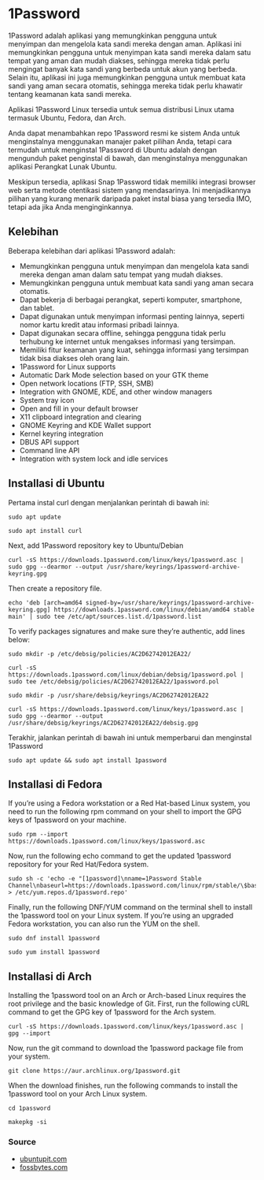 # 1Password

1Password adalah aplikasi yang memungkinkan pengguna untuk menyimpan dan mengelola kata sandi mereka dengan aman. Aplikasi ini memungkinkan pengguna untuk menyimpan kata sandi mereka dalam satu tempat yang aman dan mudah diakses, sehingga mereka tidak perlu mengingat banyak kata sandi yang berbeda untuk akun yang berbeda. Selain itu, aplikasi ini juga memungkinkan pengguna untuk membuat kata sandi yang aman secara otomatis, sehingga mereka tidak perlu khawatir tentang keamanan kata sandi mereka.

Aplikasi 1Password Linux tersedia untuk semua distribusi Linux utama termasuk Ubuntu, Fedora, dan Arch.

Anda dapat menambahkan repo 1Password resmi ke sistem Anda untuk menginstalnya menggunakan manajer paket pilihan Anda, tetapi cara termudah untuk menginstal 1Password di Ubuntu adalah dengan mengunduh paket penginstal di bawah, dan menginstalnya menggunakan aplikasi Perangkat Lunak Ubuntu.

Meskipun tersedia, aplikasi Snap 1Password tidak memiliki integrasi browser web serta metode otentikasi sistem yang mendasarinya. Ini menjadikannya pilihan yang kurang menarik daripada paket instal biasa yang tersedia IMO, tetapi ada jika Anda menginginkannya.

## Kelebihan
Beberapa kelebihan dari aplikasi 1Password adalah:

* Memungkinkan pengguna untuk menyimpan dan mengelola kata sandi mereka dengan aman dalam satu tempat yang mudah diakses.
* Memungkinkan pengguna untuk membuat kata sandi yang aman secara otomatis.
* Dapat bekerja di berbagai perangkat, seperti komputer, smartphone, dan tablet.
* Dapat digunakan untuk menyimpan informasi penting lainnya, seperti nomor kartu kredit atau informasi pribadi lainnya.
* Dapat digunakan secara offline, sehingga pengguna tidak perlu terhubung ke internet untuk mengakses informasi yang tersimpan.
* Memiliki fitur keamanan yang kuat, sehingga informasi yang tersimpan tidak bisa diakses oleh orang lain.
* 1Password for Linux supports
* Automatic Dark Mode selection based on your GTK theme
* Open network locations (FTP, SSH, SMB)
* Integration with GNOME, KDE, and other window managers
* System tray icon
* Open and fill in your default browser
* X11 clipboard integration and clearing
* GNOME Keyring and KDE Wallet support
* Kernel keyring integration
* DBUS API support
* Command line API
* Integration with system lock and idle services

## Installasi di Ubuntu

Pertama instal curl dengan menjalankan perintah di bawah ini:

```
sudo apt update
```

```
sudo apt install curl
```

Next, add 1Password repository key to Ubuntu/Debian

```
curl -sS https://downloads.1password.com/linux/keys/1password.asc | sudo gpg --dearmor --output /usr/share/keyrings/1password-archive-keyring.gpg
```

Then create a repository file.

```
echo 'deb [arch=amd64 signed-by=/usr/share/keyrings/1password-archive-keyring.gpg] https://downloads.1password.com/linux/debian/amd64 stable main' | sudo tee /etc/apt/sources.list.d/1password.list
```

To verify packages signatures and make sure they’re authentic, add lines below:

```
sudo mkdir -p /etc/debsig/policies/AC2D62742012EA22/
```

```
curl -sS https://downloads.1password.com/linux/debian/debsig/1password.pol | sudo tee /etc/debsig/policies/AC2D62742012EA22/1password.pol
```

```
sudo mkdir -p /usr/share/debsig/keyrings/AC2D62742012EA22
```

```
curl -sS https://downloads.1password.com/linux/keys/1password.asc | sudo gpg --dearmor --output /usr/share/debsig/keyrings/AC2D62742012EA22/debsig.gpg
```

Terakhir, jalankan perintah di bawah ini untuk memperbarui dan menginstal 1Password

```
sudo apt update && sudo apt install 1password
```

## Installasi di Fedora

If you’re using a Fedora workstation or a Red Hat-based Linux system, you need to run the following rpm command on your shell to import the GPG keys of 1password on your machine.

```
sudo rpm --import https://downloads.1password.com/linux/keys/1password.asc
```

Now, run the following echo command to get the updated 1password repository for your Red Hat/Fedora system.

```
sudo sh -c 'echo -e "[1password]\nname=1Password Stable Channel\nbaseurl=https://downloads.1password.com/linux/rpm/stable/\$basearch\nenabled=1\ngpgcheck=1\nrepo_gpgcheck=1\ngpgkey=\"https://downloads.1password.com/linux/keys/1password.asc\"" > /etc/yum.repos.d/1password.repo'
```

Finally, run the following DNF/YUM command on the terminal shell to install the 1password tool on your Linux system. If you’re using an upgraded Fedora workstation, you can also run the YUM on the shell.

```
sudo dnf install 1password
```

```
sudo yum install 1password
```

## Installasi di Arch

Installing the 1password tool on an Arch or Arch-based Linux requires the root privilege and the basic knowledge of Git. First, run the following cURL command to get the GPG key of 1password for the Arch system.

```
curl -sS https://downloads.1password.com/linux/keys/1password.asc | gpg --import
```

Now, run the git command to download the 1password package file from your system.

```
git clone https://aur.archlinux.org/1password.git
```

When the download finishes, run the following commands to install the 1password tool on your Arch Linux system.

```
cd 1password
```

```
makepkg -si
```

### Source
* [ubuntupit.com](https://www.ubuntupit.com/how-to-install-and-set-up-1password-on-linux-desktop/)
* [fossbytes.com](https://fossbytes.com/how-to-install-1password-on-linux/)